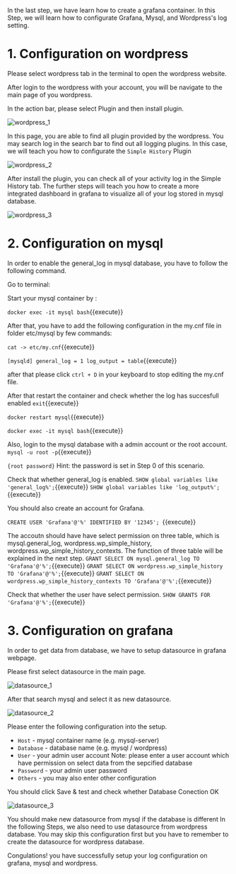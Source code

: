 

In the last step, we have learn how to create a grafana container.
In this Step, we will learn how to configurate Grafana, Mysql, and Wordpress's log setting.

# 1. Configuration on wordpress

Please select wordpress tab in the terminal to open the wordpress website.

After login to the wordpress with your account, you will be navigate to the main page of you wordpress.

In the action bar, please select Plugin and then install plugin.

![wordpress_1](https://github.com/joey1136/katacoda-scenarios/blob/main/Area-C/images/step2/wordpress_plugin.PNG?raw=true)

In this page, you are able to find all plugin provided by the wordpress.
You may search log in the search bar to find out all logging plugins.
In this case, we will teach you how to configurate the `Simple History` Plugin

![wordpress_2](https://github.com/joey1136/katacoda-scenarios/blob/main/Area-C/images/step2/wordpress_plugin_select.PNG?raw=true)

After install the plugin, you can check all of your activity log in the Simple History tab.
The further steps will teach you how to create a more integrated dashboard in grafana to visualize all of your log stored in mysql database.

![wordpress_3](https://github.com/joey1136/katacoda-scenarios/blob/main/Area-C/images/step2/wordpress_simpleHistory.PNG?raw=true)



# 2. Configuration on mysql

In order to enable the general_log in mysql database, you have to follow the following command.

Go to terminal:

Start your mysql container by :

`docker exec -it mysql bash`{{execute}}

After that, you have to add the following configuration in the my.cnf file in folder etc/mysql by few commands:

`cat -> etc/my.cnf`{{execute}}

`[mysqld]
general_log = 1
log_output = table`{{execute}}


after that please click `ctrl + D` in your keyboard to stop editing the my.cnf file.

After that restart the container and check whether the log has succesfull enabled
`exit`{{execute}}

`docker restart mysql`{{execute}}

`docker exec -it mysql bash`{{execute}}

Also, login to the mysql database with a admin account or the root account.
`mysql -u root -p`{{execute}}

`{root password}`
Hint: the password is set in Step 0 of this scenario.

Check that whether general_log is enabled.
`SHOW global variables like 'general_log%';`{{execute}}
`SHOW global variables like 'log_output%';`{{execute}}

You should also create an account for Grafana.

`CREATE USER 'Grafana'@'%' IDENTIFIED BY '12345'; `{{execute}}

The accoutn should have have select permission on three table, which is mysql.general_log, wordpress.wp_simple_history, wordpress.wp_simple_history_contexts. The function of three table will be explained in the next step.
`GRANT SELECT ON mysql.general_log TO 'Grafana'@'%';`{{execute}}
`GRANT SELECT ON wordpress.wp_simple_history TO 'Grafana'@'%';`{{execute}}
`GRANT SELECT ON wordpress.wp_simple_history_contexts TO 'Grafana'@'%';`{{execute}}

Check that whether the user have select permission.
`SHOW GRANTS FOR 'Grafana'@'%';`{{execute}}

# 3. Configuration on grafana

In order to get data from database, we have to setup datasource in grafana webpage.

Please first select datasource in the main page.

![datasource_1](https://github.com/joey1136/katacoda-scenarios/blob/main/Area-C/images/step2/main_addDatasource.png?raw=true)

After that search mysql and select it as new datasource.

![datasource_2](https://github.com/joey1136/katacoda-scenarios/blob/main/Area-C/images/step2/datasource_sql.PNG?raw=true)

Please enter the following configuration into the setup.

* `Host` - mysql container name (e.g. mysql-server)
* `Database` - database name (e.g. mysql / wordpress)
* `User` - your admin user account 
Note: please enter a user account which have permission on select data from the sepcified database
* `Password` - your admin user password
* `Others` - you may also enter other configuration 

You should click Save & test and check whether Database Conection OK

![datasource_3](https://github.com/joey1136/katacoda-scenarios/blob/main/Area-C/images/step2/datasource_detail.PNG?raw=true)


You should make new datasource from mysql if the database is different
In the following Steps, we also need to use datasource from wordpress database.
You may skip this configuration first but you have to remember to create the datasource for wordpress database.


Congulations! you have successfully setup your log configuration on grafana, mysql and wordpress.